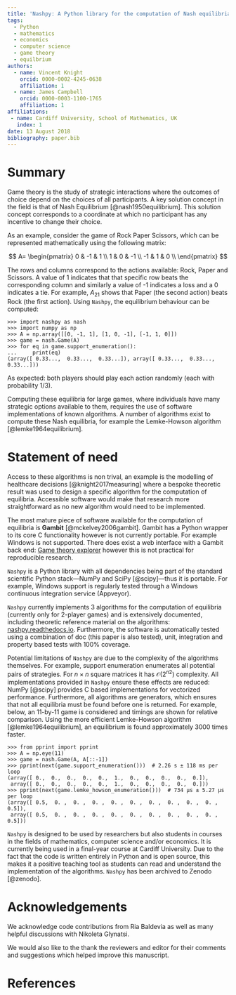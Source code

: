 ```yaml
---
title: 'Nashpy: A Python library for the computation of Nash equilibria'
tags:
  - Python
  - mathematics
  - economics
  - computer science
  - game theory
  - equilbrium
authors:
  - name: Vincent Knight
    orcid: 0000-0002-4245-0638
    affiliation: 1
  - name: James Campbell
    orcid: 0000-0003-1100-1765
    affiliation: 1
affiliations:
 - name: Cardiff University, School of Mathematics, UK
   index: 1
date: 13 August 2018
bibliography: paper.bib
---
```


# Summary

Game theory is the study of strategic interactions where the outcomes of choice
depend on the choices of all participants. A key solution concept in the field
is that of Nash Equilibrium [@nash1950equilibrium]. This solution concept
corresponds to a coordinate at which no participant has any incentive to change
their choice.

As an example, consider the game of Rock Paper Scissors, which can be
represented mathematically using the following matrix:

$$
A=
\begin{pmatrix}
0  & -1 & 1  \\
1  & 0  & -1 \\
-1 & 1  & 0  \\
\end{pmatrix}
$$

The rows and columns correspond to the actions available: Rock, Paper and
Scissors. A value of 1 indicates that that specific row beats the corresponding
column and similarly a value of -1 indicates a loss and a 0 indicates a tie. For
example, $A_{21}$ shows that Paper (the second action) beats Rock (the first
action). Using ``Nashpy``, the equilibrium behaviour can be computed:

```
>>> import nashpy as nash
>>> import numpy as np
>>> A = np.array([[0, -1, 1], [1, 0, -1], [-1, 1, 0]])
>>> game = nash.Game(A)
>>> for eq in game.support_enumeration():
...     print(eq)
(array([ 0.33...,  0.33...,  0.33...]), array([ 0.33...,  0.33...,  0.33...]))

```

As expected: both players should play each action randomly (each with
probability 1/3).

Computing these equilibria for large games, where individuals have
many strategic options available to them, requires the use of
software implementations of known algorithms.
A number of algorithms exist to compute these Nash equilibria, for example the
Lemke-Howson algorithm [@lemke1964equilibrium].

# Statement of need

Access to these algorithms is non trival, an example is the
modelling of healthcare decisions [@knight2017measuring] where a bespoke
theoretic result was used to design a specific algorithm for the computation of
equilibria. Accessible software would make that research more
straightforward as no new algorithm would need to be implemented.

The most mature piece of software available for the computation of equilibria
is **Gambit** [@mckelvey2006gambit]. Gambit has a Python wrapper to its
core C functionality however is not currently portable. For example
Windows is not supported. There does exist a web interface with a Gambit back
end: [Game theory
explorer](http://gte.csc.liv.ac.uk/index/index.html#document-documentation)
however this is not practical for reproducible research.

``Nashpy`` is a Python library with all dependencies being part of the standard
scientific Python stack—NumPy and SciPy [@scipy]—thus it is portable. For
example, Windows support is regularly tested through a Windows continuous
integration service (Appveyor).

``Nashpy``
currently implements 3 algorithms for the computation of equilibria (currently
only for 2-player games) and is extensively documented, including theoretic
reference material on the algorithms:
[nashpy.readthedocs.io](http://nashpy.readthedocs.io/). Furthermore, the
software is automatically tested using a combination of doc (this paper is also
tested), unit, integration and property based tests with 100% coverage.

Potential limitations of ``Nashpy`` are due to the complexity of the algorithms
themselves.
For example, support enumeration
enumerates all potential pairs of strategies. For $n\times n$ square
matrices it has $\mathcal{O}\left({2^n}^2\right)$ complexity.
All implementations provided in ``Nashpy`` ensure these effects are reduced: NumPy
[@scipy] provides C based implementations for vectorized performance.
Furthermore, all algorithms are generators, which ensures that not all equilibria
must be found before one is returned. For example, below, an 11-by-11 game is
considered and timings are shown for relative comparison.  Using the
more efficient Lemke-Howson algorithm [@lemke1964equilibrium], an equilibrium is
found approximately 3000 times faster.

```
>>> from pprint import pprint
>>> A = np.eye(11)
>>> game = nash.Game(A, A[::-1])
>>> pprint(next(game.support_enumeration()))  # 2.26 s ± 118 ms per loop
(array([ 0.,  0.,  0.,  0.,  0.,  1.,  0.,  0.,  0.,  0.,  0.]),
 array([ 0.,  0.,  0.,  0.,  0.,  1.,  0.,  0.,  0.,  0.,  0.]))
>>> pprint(next(game.lemke_howson_enumeration()))  # 734 µs ± 5.27 µs per loop
(array([ 0.5,  0. ,  0. ,  0. ,  0. ,  0. ,  0. ,  0. ,  0. ,  0. ,  0.5]),
 array([ 0.5,  0. ,  0. ,  0. ,  0. ,  0. ,  0. ,  0. ,  0. ,  0. ,  0.5]))

```

``Nashpy`` is designed to be used by researchers but also students in courses in
the fields of mathematics, computer science and/or economics. It is
currently being used in a final-year course at Cardiff University.  Due to the
fact that the code is written entirely in Python and is open source, this makes
it a positive teaching tool as students can read and understand the implementation
of the algorithms.  ``Nashpy`` has been archived to Zenodo
[@zenodo].

# Acknowledgements

We acknowledge code contributions from Ria Baldevia as well as many helpful
discussions with Nikoleta Glynatsi.

We would also like to the thank the reviewers and editor for their comments and
suggestions which
helped improve this manuscript.

# References
